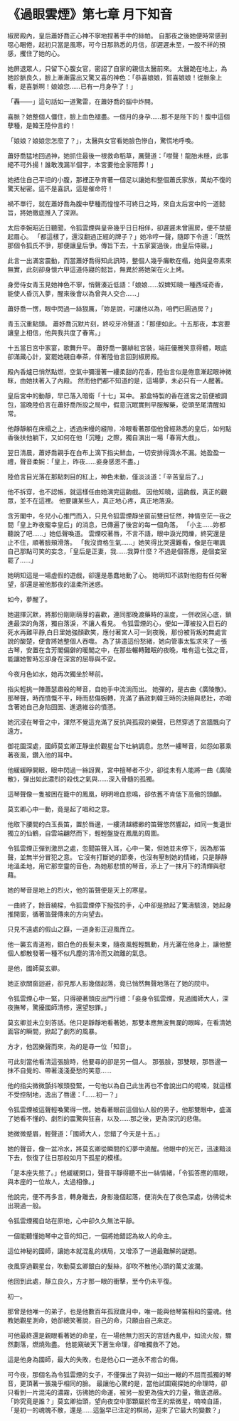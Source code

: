 # 《過眼雲煙》第七章 月下知音

椒房殿內，皇后蕭妤喬正心神不寧地捏著手中的絲帕。
自那夜之後她便時常感到噁心睏倦，起初只當是風寒，可今日那熟悉的月信，卻遲遲未至，一股不祥的預感，攫住了她的心。

她屏退眾人，只留下心腹女官，密詔了自家的親信太醫前來。
太醫跪在地上，為她診脈良久，臉上漸漸露出又驚又喜的神色：「恭喜娘娘，賀喜娘娘！從脈象上看，是喜脈啊！娘娘您……已有一月身孕了！」

「轟——」這句話如一道驚雷，在蕭妤喬的腦中炸開。

喜脈？她整個人僵住，臉上血色褪盡。一個月的身孕……那不是陛下的！腹中這個孽種，是韓王陸仲言的！

「娘娘？娘娘您怎麼了？」，太醫與女官看她臉色慘白，驚慌地呼喚。

蕭妤喬猛地回過神，她抓住最後一根救命稻草，厲聲道：「噤聲！龍胎未穩，此事絕不可外揚！誰敢洩漏半個字，本宮要他全家陪葬！」

她捂住自己平坦的小腹，那裡正孕育著一個足以讓她和整個蕭氏家族，萬劫不復的驚天秘密。這不是喜訊，這是催命符！


禍不單行，就在蕭妤喬為腹中孽種而惶惶不可終日之時，來自太后宮中的一道懿旨，將她徹底推入了深淵。

太后李婉昭近日聽聞，令狐雲煙與皇帝幾乎日日相伴，卻遲遲未曾圓房，便不禁蹙起眉心。
「都這樣了，還沒翻過正經的牌子？」她冷哼一聲，隨即下令道：「既然那個令狐氏不爭，那便讓皇后爭。傳旨下去，十五家宴過後，由皇后侍寢。」

此言一出滿宮震動，而當蕭妤喬得知此訊時，整個人幾乎癱軟在榻，她與皇帝素來無實，此刻卻身懷六甲這道侍寢的懿旨，無異於將她架在火上烤。

身旁侍女青玉見她神色不寧，悄聲湊近低語：「娘娘……奴婢知曉一種西域奇香，能使人昏沉入夢，醒來後會以為曾與人交合……」

蕭妤喬一愣，眼中閃過一絲狠厲，「妳是說，可讓他以為，咱們已圓過房？」

青玉沉重點頭。
蕭妤喬沉默片刻，終咬牙冷聲道：「那便如此。十五那夜，本宮要讓皇上相信，他與我共度了春宵。」


十五當日宮中家宴，歌舞升平。
蕭妤喬一襲緋紅宮裝，端莊優雅笑意得體，眼底卻滿藏心計，宴罷她親自奉茶，伴著陸伯言回到椒房殿。

殿內香爐已悄然點燃，空氣中彌漫著一縷柔甜的花香，陸伯言似是倦意漸起眼神微眯，由她扶著入了內殿。
然而他們都不知道的是，這場夢，未必只有一人醒著。

皇后宮中的動靜，早已落入暗衛「十七」耳中。
那盒特製的香在進宮之前便被調包，當晚陸伯言在蕭妤喬所設之局中，假意沉眠實則早服解藥，從頭至尾清醒如常。

他靜靜躺在床榻之上，透過床幔的縫隙，冷眼看著那個他曾經熟悉的皇后，如何點香後扶他躺下，又如何在他「沉睡」之際，獨自演出一場「春宵大戲」。

翌日清晨，蕭妤喬親手在白布上滴下指尖鮮血，一切安排得滴水不漏。她盈盈一禮，聲音柔婉：「皇上，昨夜……妾身感恩不盡。」

陸伯言目光落在那點刺目的紅上，神色未動，僅淡淡道：「辛苦皇后了。」

他不拆穿，也不認帳，就這樣任由她演完這齣戲。
因他知曉，這齣戲，真正的觀眾，並不在這裡。
他要讓某些人，真正地心疼，真正地落淚。


含芳閣中，冬兒小心推門而入，只見令狐雲煙靜坐窗前雙目怔然，神情空茫一夜之間「皇上昨夜寵幸皇后」的消息，已傳遍了後宮的每一個角落。
「小主……妳都聽說了吧……」她低聲喚道。
雲煙咬著唇，不言不語，眼中淚光閃爍，終究還是止不住，順著臉頰滑落。
「我沒資格生氣……」她笑得比哭還難看，像是在嘲諷自己那點可笑的妄念，「皇后是正妻，我……我算什麼？不過是個答應，是個妾室罷了……」

她明知這是一場虛假的遊戲，卻還是愚蠢地動了心。
她明知不該對他抱有任何奢望，卻還是被他那夜的溫柔所迷惑。

如今，夢醒了。

她選擇沉默，將那份剛剛萌芽的喜歡，連同那晚渡藥時的溫度，一併收回心底，鎖進最深的角落，獨自落淚，不讓人看見。
令狐雲煙的心，便如一潭被投入巨石的死水再難平靜,白日里她強顏歡笑，應付著宮人可一到夜晚，那份被背叛的無處言說的酸楚，便會將她整個人吞噬。
為了排遣這份愁緒，她向管事太監求來了一張古琴，安置在含芳閣偏僻的暖閣之中，在那些輾轉難眠的夜晚，唯有這七弦之音，能讓她暫時忘卻身在深宮的屈辱與不安。

今夜月色如水，她再次獨坐於琴前。

指尖輕挑一陣蕭瑟肅殺的琴音，自她手中流淌而出。
她彈的，是古曲《廣陵散》。那琴聲，時而憤慨不平，時而悲傷婉轉，充滿了聶政刺韓王時的決絕與悲壯，亦暗含著她自己身陷囹圄、進退維谷的憤懣。

她沉浸在琴音之中，渾然不覺這充滿了反抗與孤寂的樂聲，已然穿透了宮牆飄向了遠方。

御花園深處，國師莫玄卿正靜坐於觀星台下吐納調息。忽然一縷琴音，如怨如慕乘著夜風，鑽入他的耳中。

他緩緩睜開眼，眼中閃過一絲訝異，宮中擅琴者不少，卻從未有人能將一曲《廣陵散》，彈出如此濃烈的殺伐之氣與……深入骨髓的孤獨。

這琴聲像一隻被困在籠中的鳳凰，明明啼血悲鳴，卻依舊不肯低下高傲的頭顱。

莫玄卿心中一動，竟是起了唱和之意。

他取下腰間的白玉長笛，置於唇邊，一縷清越縹緲的笛聲悠然響起，如同一隻遺世獨立的仙鶴，自雲端翩然而下，輕輕盤旋在鳳凰的周圍。

令狐雲煙正彈到激昂之處，忽聞笛聲入耳，心中一驚，但她並未停下，因為那笛聲，並無半分冒犯之意。
它沒有打斷她的節奏，也沒有壓制她的情緒，只是靜靜地溫柔地，用它那空靈的音色，為她那悲憤的琴音，添上了一抹月下的清輝與慰藉。

她的琴音是地上的烈火，他的笛聲便是天上的寒星。

一曲終了，餘音繞樑，令狐雲煙停下撥弦的手，心中卻是掀起了驚濤駭浪，她起身推開窗，循著笛聲傳來的方向望去。

只見不遠處的假山之巔，一道身影正迎風而立。

他一襲玄青道袍，銀白色的長髮未束，隨夜風輕輕飄動，月光灑在他身上，讓他整個人都散發著一種不似凡塵的清冷而又疏離的氣息。

是他，國師莫玄卿。

她正欲關窗迴避，卻見那人影幾個起落，竟已悄然無聲地落在了她的院中。

令狐雲煙心中一緊，只得硬著頭皮出門行禮：「妾身令狐雲煙，見過國師大人，深夜撫琴，驚擾國師清修，還望恕罪。」

莫玄卿並未立刻答話。他只是靜靜地看著她，那雙本應無波無瀾的眼眸，在看清她面容的瞬間，掀起了劇烈的風暴。

方才，他因樂聲而來，為的是尋一位「知音」。

可此刻當他看清這張臉時，他要尋的卻是另一個人。
那張臉，那雙眼，那唇邊一抹不自覺的、帶著淺淺憂愁的笑意……

他的指尖微微顫抖喉頭發緊，一句他以為自己此生再也不會說出口的呢喃，就這樣不受控制地，逸出了唇邊：「……初一？」

令狐雲煙被這聲輕喚驚得一愣。她看著眼前這個仙人般的男子，他那雙眼中，盛滿了她看不懂的、劇烈的震驚與狂喜，以及……那之後，更為深沉的悲傷。

她微微蹙眉，輕聲道：「國師大人，您錯了今天是十五。」

她的聲音，像一盆冷水，將莫玄卿從瞬間的幻夢中澆醒。他眼中的光芒，迅速黯淡下去，恢復了往日那般如月下孤星的模樣。

「是本座失態了。」他緩緩開口，聲音平靜得聽不出一絲情緒，「令狐答應的眉眼，與本座的一位故人，太過相像。」

他說完，便不再多言，轉身離去，身影幾個起落，便消失在了夜色深處，彷彿從未出現過一般。

令狐雲煙獨自站在原地，心中卻久久無法平靜。

一個能聽懂她琴中之音的知己，一個將她錯認為故人的命主。

這位神秘的國師，讓她本就混亂的棋局，又增添了一道最難解的謎題。



夜風穿過觀星台，吹動莫玄卿銀白的髮絲，卻吹不散他心頭的萬丈波瀾。

他回到此處，靜立良久，方才那一眼的衝擊，至今仍未平復。

初一。

那曾是他唯一的弟子，也是他數百年孤寂歲月中，唯一能與他琴笛相和的靈魂。他教她觀星測命，她卻總笑著說，自己的命，只願由自己來定。

可他最終還是親眼看著她的命星，在一場他無力回天的宮廷內亂中，如流火般，驟然劃落，燃燒殆盡。
他能窺破天下蒼生命理，卻唯獨救不了她。

這是他身為國師，最大的失敗，也是他心口一道永不癒合的傷。

可今夜，那個名為令狐雲煙的女子，不僅彈出了與初一如出一轍的不屈而孤獨的琴音，更頂著一張幾乎相同的臉。
最讓他心驚的是，當他試圖窺探她的命理時，卻只看到一片混沌的濃霧，彷彿她的命運，被另一股更為強大的力量，徹底遮蔽。
「妳究竟是誰？」莫玄卿抬頭，望向夜空中那顆屬於帝王的紫微星，喃喃自語，「是初一的魂魄不散，還是……這盤早已注定的棋局，迎來了它最大的變數？」
